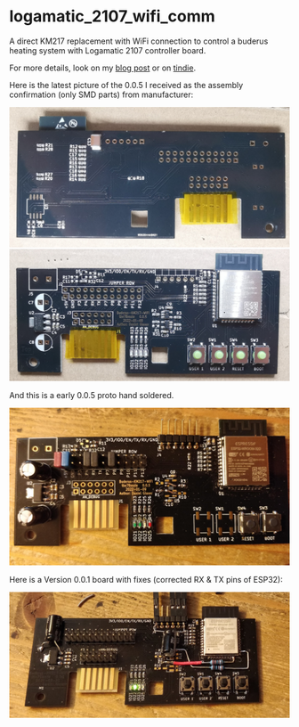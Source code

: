 # logamatic_2107_wifi_comm

A direct KM217 replacement with WiFi connection to control a buderus heating system with Logamatic 2107 controller board.

For more details, look on my [blog post](https://the78mole.de/reverse-engineering-the-buderus-km217/) or on [tindie](https://www.tindie.com/products/the78mole/buderus-km217-wifi-replacement/).

Here is the latest picture of the 0.0.5 I received as the assembly confirmation (only SMD parts) from manufacturer:

![v0.0.5_SMD_Top](IMG/KM271-WiFi_0.0.5_bottom.jpg)
![v0.0.5_SMD_Bottom](IMG/KM271-WiFi_0.0.5_top.jpg)

And this is a early 0.0.5 proto hand soldered.

![v0.0.5_proto_top](IMG/KM271-WiFi_0.0.5_proto_top.jpg)

Here is a Version 0.0.1 board with fixes (corrected RX & TX pins of ESP32):

![v0.0.1_fixed](IMG/Buderus-KM217-Clone_0.0.1_with_fixes.jpg)
